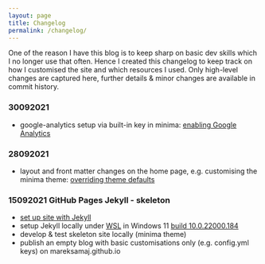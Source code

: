 ```yaml
---
layout: page
title: Changelog
permalink: /changelog/
---
```


One of the reason I have this blog is to keep sharp on basic dev skills which I no longer use that often. Hence I created this changelog to keep track on how I customised the site and which resources I used. Only high-level changes are captured here, further details & minor changes are available in commit history.

### 30092021
- google-analytics setup via built-in key in minima: [enabling Google Analytics][minima-ga] 

### 28092021
- layout and front matter changes on the home page, e.g. customising the minima theme: [overriding theme defaults][overriding-theme-defaults]

### 15092021 GitHub Pages Jekyll - skeleton
- [set up site with Jekyll][setup-gh-pages-jekyll]
- setup Jekyll locally under [WSL][wsl] in Windows 11 [build 10.0.22000.184][w11-build-184]
- develop & test skeleton site locally (minima theme)
- publish an empty blog with basic customisations only (e.g. config.yml keys) on mareksamaj.github.io

[setup-gh-pages-jekyll]: https://docs.github.com/en/pages/setting-up-a-github-pages-site-with-jekyll
[wsl]: https://docs.microsoft.com/en-us/windows/wsl/install
[w11-build-184]: https://blogs.windows.com/windows-insider/2021/09/09/announcing-windows-11-insider-preview-build-22000-184/
[overriding-theme-defaults]: https://jekyllrb.com/docs/themes/#overriding-theme-defaults
[minima-ga]: https://github.com/jekyll/minima#enabling-google-analytics